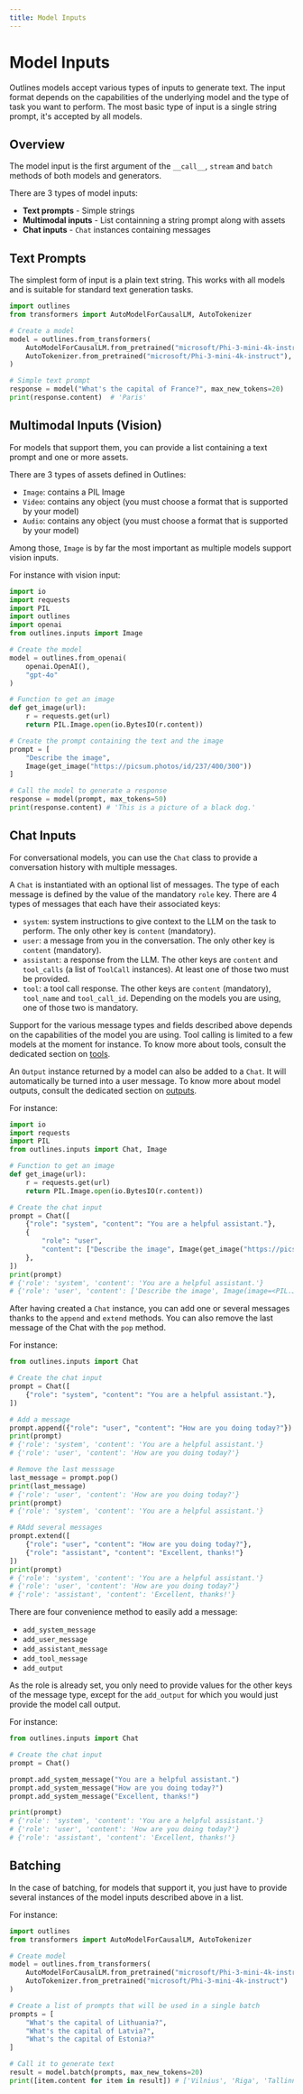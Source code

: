 ```yaml
---
title: Model Inputs
---
```


# Model Inputs

Outlines models accept various types of inputs to generate text. The input format depends on the capabilities of the underlying model and the type of task you want to perform. The most basic type of input is a single string prompt, it's accepted by all models.

## Overview

The model input is the first argument of the `__call__`, `stream` and `batch` methods of both models and generators.

There are 3 types of model inputs:

- **Text prompts** - Simple strings
- **Multimodal inputs** - List containning a string prompt along with assets
- **Chat inputs** - `Chat` instances containing messages

## Text Prompts

The simplest form of input is a plain text string. This works with all models and is suitable for standard text generation tasks.

```python
import outlines
from transformers import AutoModelForCausalLM, AutoTokenizer

# Create a model
model = outlines.from_transformers(
    AutoModelForCausalLM.from_pretrained("microsoft/Phi-3-mini-4k-instruct"),
    AutoTokenizer.from_pretrained("microsoft/Phi-3-mini-4k-instruct"),
)

# Simple text prompt
response = model("What's the capital of France?", max_new_tokens=20)
print(response.content)  # 'Paris'
```

## Multimodal Inputs (Vision)

For models that support them, you can provide a list containing a text prompt and one or more assets.

There are 3 types of assets defined in Outlines:

- `Image`: contains a PIL Image
- `Video`: contains any object (you must choose a format that is supported by your model)
- `Audio`: contains any object (you must choose a format that is supported by your model)

Among those, `Image` is by far the most important as multiple models support vision inputs.

For instance with vision input:

```python
import io
import requests
import PIL
import outlines
import openai
from outlines.inputs import Image

# Create the model
model = outlines.from_openai(
    openai.OpenAI(),
    "gpt-4o"
)

# Function to get an image
def get_image(url):
    r = requests.get(url)
    return PIL.Image.open(io.BytesIO(r.content))

# Create the prompt containing the text and the image
prompt = [
    "Describe the image",
    Image(get_image("https://picsum.photos/id/237/400/300"))
]

# Call the model to generate a response
response = model(prompt, max_tokens=50)
print(response.content) # 'This is a picture of a black dog.'
```

## Chat Inputs

For conversational models, you can use the `Chat` class to provide a conversation history with multiple messages.

A `Chat` is instantiated with an optional list of messages. The type of each message is defined by the value of the mandatory `role` key. There are 4 types of messages that each have their associated keys:
- `system`: system instructions to give context to the LLM on the task to perform. The only other key is `content` (mandatory).
- `user`: a message from you in the conversation. The only other key is `content` (mandatory).
- `assistant`: a response from the LLM. The other keys are `content` and `tool_calls` (a list of `ToolCall` instances). At least one of those two must be provided.
- `tool`: a tool call response. The other keys are `content` (mandatory), `tool_name` and `tool_call_id`. Depending on the models you are using, one of those two is mandatory.

Support for the various message types and fields described above depends on the capabilities of the model you are using. Tool calling is limited to a few models at the moment for instance. To know more about tools, consult the dedicated section on [tools](./tools.md).

An `Output` instance returned by a model can also be added to a `Chat`. It will automatically be turned into a user message. To know more about model outputs, consult the dedicated section on [outputs](./outputs.md).

For instance:

```python
import io
import requests
import PIL
from outlines.inputs import Chat, Image

# Function to get an image
def get_image(url):
    r = requests.get(url)
    return PIL.Image.open(io.BytesIO(r.content))

# Create the chat input
prompt = Chat([
    {"role": "system", "content": "You are a helpful assistant."},
    {
        "role": "user",
        "content": ["Describe the image", Image(get_image("https://picsum.photos/id/237/400/300"))]
    },
])
print(prompt)
# {'role': 'system', 'content': 'You are a helpful assistant.'}
# {'role': 'user', 'content': ['Describe the image', Image(image=<PIL.JpegImagePlugin.JpegImageFile image mode=RGB size=400x300 at 0x7FFA526CCC40>)]}
```

After having created a `Chat` instance, you can add one or several messages thanks to the `append` and `extend` methods. You can also remove the last message of the Chat with the `pop` method.

For instance:

```python
from outlines.inputs import Chat

# Create the chat input
prompt = Chat([
    {"role": "system", "content": "You are a helpful assistant."},
])

# Add a message
prompt.append({"role": "user", "content": "How are you doing today?"})
print(prompt)
# {'role': 'system', 'content': 'You are a helpful assistant.'}
# {'role': 'user', 'content': 'How are you doing today?'}

# Remove the last messsage
last_message = prompt.pop()
print(last_message)
# {'role': 'user', 'content': 'How are you doing today?'}
print(prompt)
# {'role': 'system', 'content': 'You are a helpful assistant.'}

# RAdd several messages
prompt.extend([
    {"role": "user", "content": "How are you doing today?"},
    {"role": "assistant", "content": "Excellent, thanks!"}
])
print(prompt)
# {'role': 'system', 'content': 'You are a helpful assistant.'}
# {'role': 'user', 'content': 'How are you doing today?'}
# {'role': 'assistant', 'content': 'Excellent, thanks!'}
```

There are four convenience method to easily add a message:

- `add_system_message`
- `add_user_message`
- `add_assistant_message`
- `add_tool_message`
- `add_output`

As the role is already set, you only need to provide values for the other keys of the message type, except for the `add_output` for which you would just provide the model call output.

For instance:

```python
from outlines.inputs import Chat

# Create the chat input
prompt = Chat()

prompt.add_system_message("You are a helpful assistant.")
prompt.add_system_message("How are you doing today?")
prompt.add_system_message("Excellent, thanks!")

print(prompt)
# {'role': 'system', 'content': 'You are a helpful assistant.'}
# {'role': 'user', 'content': 'How are you doing today?'}
# {'role': 'assistant', 'content': 'Excellent, thanks!'}
```

## Batching

In the case of batching, for models that support it, you just have to provide several instances of the model inputs described above in a list.

For instance:

```python
import outlines
from transformers import AutoModelForCausalLM, AutoTokenizer

# Create model
model = outlines.from_transformers(
    AutoModelForCausalLM.from_pretrained("microsoft/Phi-3-mini-4k-instruct"),
    AutoTokenizer.from_pretrained("microsoft/Phi-3-mini-4k-instruct")
)

# Create a list of prompts that will be used in a single batch
prompts = [
    "What's the capital of Lithuania?",
    "What's the capital of Latvia?",
    "What's the capital of Estonia?"
]

# Call it to generate text
result = model.batch(prompts, max_new_tokens=20)
print([item.content for item in result]) # ['Vilnius', 'Riga', 'Tallinn']
```
